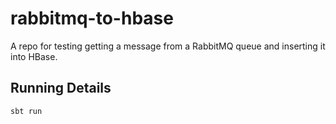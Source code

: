 # rabbitmq-to-hbase
A repo for testing getting a message from a RabbitMQ queue and inserting it into HBase.

## Running Details

```shell
sbt run
```